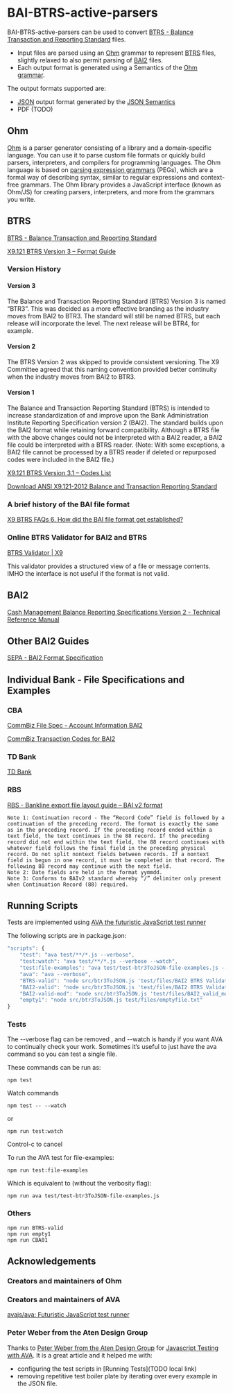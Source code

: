 # BAI-BTRS-active-parsers

BAI-BTRS-active-parsers can be used to convert [BTRS - Balance Transaction and Reporting Standard](https://x9.org/standards/btrs/) files.

- Input files are parsed using an [Ohm](#Ohm) grammar to represent [BTRS](#BTRS) files, slightly relaxed to also permit parsing of [BAI2](#BAI2) files.
- Each output format is generated using a Semantics of the [Ohm grammar](src/BTR3.ohm).

The output formats supported are:

- [JSON](http://json.org/) output format generated by the [JSON Semantics](/src/btr3ToJSON.js)
- PDF (TODO)

## Ohm

[Ohm](https://github.com/harc/ohm) is a parser generator consisting of a library and a domain-specific language.
You can use it to parse custom file formats or quickly build parsers, interpreters, and compilers for programming languages.
The Ohm language is based on [parsing expression grammars](http://en.wikipedia.org/wiki/Parsing_expression_grammar) (PEGs),
which are a formal way of describing syntax, similar to regular expressions and context-free grammars.
The Ohm library provides a JavaScript interface (known as Ohm/JS) for creating parsers, interpreters, and more from the grammars you write.

## BTRS

[BTRS - Balance Transaction and Reporting Standard](https://x9.org/standards/btrs/)

[X9.121 BTRS Version 3 – Format Guide](https://x9.org/wp-content/uploads/2017/05/X9.121-2016-BTRS-Version-3.0.pdf)

### Version History

#### Version 3

The Balance and Transaction Reporting Standard (BTRS) Version 3 is named “BTR3”. This was decided as a more effective branding as the industry moves from BAI2 to BTR3. The standard will still be named BTRS, but each release will incorporate the level. The next release will be BTR4, for example.

#### Version 2

The BTRS Version 2 was skipped to provide consistent versioning. The X9 Committee agreed that this naming convention provided better continuity when the industry moves from BAI2 to BTR3.

#### Version 1

The Balance and Transaction Reporting Standard (BTRS) is intended to increase standardization of and improve upon the Bank Administration Institute Reporting Specification version 2 (BAI2).
The standard builds upon the BAI2 format while retaining forward compatibility. Although a BTRS file with the above changes could not be interpreted with a BAI2 reader, a BAI2 file could be interpreted with a BTRS reader. (Note: With some exceptions, a BAI2 file cannot be processed by a BTRS reader if deleted or repurposed codes were included in the BAI2 file.)

[X9.121 BTRS Version 3.1 – Codes List](https://x9.org/wp-content/uploads/2013/10/X9-121-2017-BTRS-Version-3-1-Type-Codes.xlsx)

[Download ANSI X9.121-2012 Balance and Transaction Reporting Standard](https://x9.org/standards/btrs/download-btrs/)

### A brief history of the BAI file format

[X9 BTRS FAQs 6. How did the BAI file format get established?](https://x9.org/standards/btrs/faqs/)

### Online BTRS Validator for BAI2 and BTRS

[BTRS Validator | X9](https://x9.org/standards/btrs/btrs-validator/)

This validator provides a structured view of a file or message contents. IMHO the interface is not useful if the format is not valid.

## BAI2

[Cash Management Balance Reporting Specifications Version 2 - Technical Reference Manual](https://www.bai.org/docs/default-source/libraries/site-general-downloads/cash_management_2005.pdf)

## Other BAI2 Guides

[SEPA - BAI2 Format Specification](http://www.sepaforcorporates.com/swift-for-corporates/bai2-format-specification/)

## Individual Bank - File Specifications and Examples

### CBA

[CommBiz File Spec - Account Information BAI2](doc/CBA/CommBizFileSpec-AccountInformationBAI2.pdf)

[CommBiz Transaction Codes for BAI2](CommBizTransactionCodesforBAI2.pdf)

### TD Bank

[TD Bank](https://www.tdcommercialbanking.com/document/PDF/bai.pdf)

### RBS

[RBS - Bankline export file layout guide – BAI v2 format](https://www.business.rbs.co.uk/content/dam/rbs_co_uk/Business_and_Content/PDFs/Export-file-layout-guide-BAI-v2-format.pdf)

    Note 1: Continuation record - The “Record Code” field is followed by a continuation of the preceding record. The format is exactly the same as in the preceding record. If the preceding record ended within a text field, the text continues in the 88 record. If the preceding record did not end within the text field, the 88 record continues with whatever field follows the final field in the preceding physical record. Do not split nontext fields between records. If a nontext field is begun in one record, it must be completed in that record. The following 88 record may continue with the next field.
    Note 2: Date fields are held in the format yymmdd.
    Note 3: Conforms to BAIv2 standard whereby “/” delimiter only present when Continuation Record (88) required.

## Running Scripts

Tests are implemented using [AVA the futuristic JavaScript test runner](https://github.com/avajs/ava)

The following scripts are in package.json:

```js
"scripts": {
    "test": "ava test/**/*.js --verbose",
    "test:watch": "ava test/**/*.js --verbose --watch",
    "test:file-examples": "ava test/test-btr3ToJSON-file-examples.js --verbose",
    "ava": "ava --verbose",
    "BTRS-valid": "node src/btr3ToJSON.js 'test/files/BAI2 BTRS Validator samples/valid/BTRS_valid.txt'",
    "BAI2-valid": "node src/btr3ToJSON.js 'test/files/BAI2 BTRS Validator samples/valid/BAI2_valid.txt'",
    "BAI2-valid-mod": "node src/btr3ToJSON.js 'test/files/BAI2_valid_modified.txt'",
    "empty1": "node src/btr3ToJSON.js test/files/emptyfile.txt"
}
```

### Tests

The --verbose flag can be removed
, and --watch is handy if you want AVA to continually check your work. Sometimes it’s useful to just have the ava command so you can test a single file.

These commands can be run as:

    npm test

Watch commands

    npm test -- --watch

or

    npm run test:watch

Control-c to cancel

To run the AVA test for file-examples:

    npm run test:file-examples

Which is equivalent to (without the verbosity flag):

    npm run ava test/test-btr3ToJSON-file-examples.js

### Others

    npm run BTRS-valid
    npm run empty1
    npm run CBA01

## Acknowledgements

### Creators and maintainers of Ohm

### Creators and maintainers of AVA

[avajs/ava: Futuristic JavaScript test runner](https://github.com/avajs/ava)

### Peter Weber from the Aten Design Group

Thanks to [Peter Weber from the Aten Design Group](https://atendesigngroup.com/about/peter-weber) for [Javascript Testing with AVA](https://atendesigngroup.com/blog/javascript-testing-ava).
It is a great article and it helped me with:

- configuring the test scripts in [Running Tests](TODO local link)
- removing repetitive test boiler plate by iterating over every example in the JSON file.
